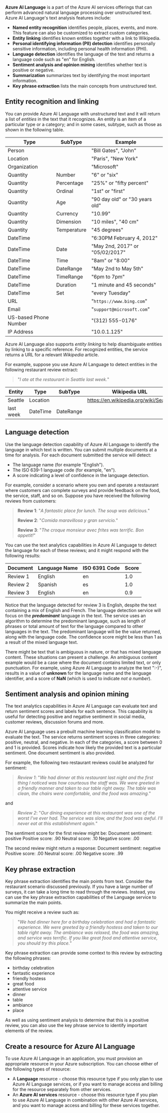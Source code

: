 **Azure AI Language** is a part of the Azure AI services offerings that can perform advanced natural language processing over unstructured text. Azure AI Language's text analysis features include:

- **Named entity recognition** identifies people, places, events, and more. This feature can also be customized to extract custom categories. 
- **Entity linking** identifies known entities together with a link to Wikipedia.
- **Personal identifying information (PII) detection** identifies personally sensitive information, including personal health information (PHI). 
- **Language detection** identifies the language of the text and returns a language code such as "en" for English.
- **Sentiment analysis and opinion mining** identifies whether text is positive or negative.
- **Summarization** summarizes text by identifying the most important information.
- **Key phrase extraction** lists the main concepts from unstructured text.

## Entity recognition and linking

You can provide Azure AI Language with unstructured text and it will return a list of *entities* in the text that it recognizes. An entity is an item of a particular type or a category; and in some cases, subtype, such as those as shown in the following table.

|Type|SubType|Example|
|---|---|---|
|Person||"Bill Gates", "John"|
|Location||"Paris", "New York"|
|Organization||"Microsoft"|
|Quantity|Number|"6" or "six"|
|Quantity|Percentage|"25%" or "fifty percent"|
|Quantity|Ordinal|"1st" or "first"|
|Quantity|Age|"90 day old" or "30 years old"|
|Quantity|Currency|"10.99"|
|Quantity|Dimension|"10 miles", "40 cm"|
|Quantity|Temperature|"45 degrees"|
|DateTime||"6:30PM February 4, 2012"|
|DateTime|Date|"May 2nd, 2017" or "05/02/2017"|
|DateTime|Time|"8am" or "8:00"|
|DateTime|DateRange|"May 2nd to May 5th"|
|DateTime|TimeRange|"6pm to 7pm"|
|DateTime|Duration|"1 minute and 45 seconds"|
|DateTime|Set|"every Tuesday"|
|URL||"`https://www.bing.com`"|
|Email||"`support@microsoft.com`"|
|US-based Phone Number||"(312) 555-0176"|
|IP Address||"10.0.1.125"|

Azure AI Language also supports *entity linking* to help disambiguate entities by linking to a specific reference. For recognized entities, the service returns a URL for a relevant *Wikipedia* article.

For example, suppose you use Azure AI Language to detect entities in the following restaurant review extract:

> "*I ate at the restaurant in Seattle last week.*"

|Entity|Type|SubType|Wikipedia URL|
|---|---|---|---|
|Seattle|Location||https://en.wikipedia.org/wiki/Seattle|
|last week|DateTime|DateRange||

## Language detection

Use the language detection capability of Azure AI Language to identify the language in which text is written. You can submit multiple documents at a time for analysis. For each document submitted the service will detect:

- The language name (for example "English").
- The ISO 639-1 language code (for example, "en").
- A score indicating a level of confidence in the language detection.

For example, consider a scenario where you own and operate a restaurant where customers can complete surveys and provide feedback on the food, the service, staff, and so on. Suppose you have received the following reviews from customers:

> **Review 1**: "*A fantastic place for lunch. The soup was delicious.*"
>
> **Review 2**: "*Comida maravillosa y gran servicio.*"
>
> **Review 3**: "*The croque monsieur avec frites was terrific. Bon appetit!*"

You can use the text analytics capabilities in Azure AI Language to detect the language for each of these reviews; and it might respond with the following results:

|Document|Language Name| ISO 6391 Code|Score|
|---|---|---|---|
|Review 1|English|en|1.0|
|Review 2|Spanish|es|1.0|
|Review 3|English|en|0.9|

Notice that the language detected for review 3 is English, despite the text containing a mix of English and French. The language detection service will focus on the ***predominant*** language in the text. The service uses an algorithm to determine the predominant language, such as length of phrases or total amount of text for the language compared to other languages in the text. The predominant language will be the value returned, along with the language code. The confidence score might be less than 1 as a result of the mixed language text.

There might be text that is ambiguous in nature, or that has mixed language content. These situations can present a challenge.  An ambiguous content example would be a case where the document contains limited text, or only punctuation.  For example, using Azure AI Language to analyze the text ":-)", results in a value of **unknown** for the language name and the language identifier, and a score of **NaN** (which is used to indicate *not a number*).

## Sentiment analysis and opinion mining

The text analytics capabilities in Azure AI Language can evaluate text and return sentiment scores and labels for each sentence. This capability is useful for detecting positive and negative sentiment in social media, customer reviews, discussion forums and more.

Azure AI Language uses a prebuilt machine learning classification model to evaluate the text. The service returns  sentiment scores in three categories: positive, neutral, and negative. In each of the categories, a score between 0 and 1 is provided. Scores indicate how likely the provided text is a particular sentiment. One document sentiment is also provided.

For example, the following two restaurant reviews could be analyzed for sentiment:

> *Review 1*: "*We had dinner at this restaurant last night and the first thing I noticed was how courteous the staff was. We were greeted in a friendly manner and taken to our table right away. The table was clean, the chairs were comfortable, and the food was amazing.*"

and

> *Review 2*: "*Our dining experience at this restaurant was one of the worst I've ever had. The service was slow, and the food was awful. I'll never eat at this establishment again.*"

The sentiment score for the first review might be: 
Document sentiment: positive
Positive score: .90 
Neutral score: .10
Negative score: .00
 
The second review might return a response: 
Document sentiment: negative
Positive score: .00 
Neutral score: .00
Negative score: .99

## Key phrase extraction

Key phrase extraction identifies the main points from text. Consider the restaurant scenario discussed previously. If you have a large number of surveys, it can take a long time to read through the reviews. Instead, you can use the key phrase extraction capabilities of the Language service to summarize the main points.

You might receive a review such as:

> "*We had dinner here for a birthday celebration and had a fantastic experience. We were greeted by a friendly hostess and taken to our table right away. The ambiance was relaxed, the food was amazing, and service was terrific. If you like great food and attentive service, you should try this place.*"

Key phrase extraction can provide some context to this review by extracting the following phrases:
- birthday celebration
- fantastic experience
- friendly hostess
- great food
- attentive service
- dinner
- table
- ambiance
- place

As well as using sentiment analysis to determine that this is a positive review, you can also use the key phrase service to identify important elements of the review.

## Create a resource for Azure AI Language

To use Azure AI Language in an application, you must provision an appropriate resource in your Azure subscription. You can choose either of the following types of resource:

- A **Language** resource - choose this resource type if you only plan to use Azure AI Language services, or if you want to manage access and billing for the resource separately from other services.
- An **Azure AI services** resource - choose this resource type if you plan to use Azure AI Language in combination with other Azure AI services, and you want to manage access and billing for these services together.
